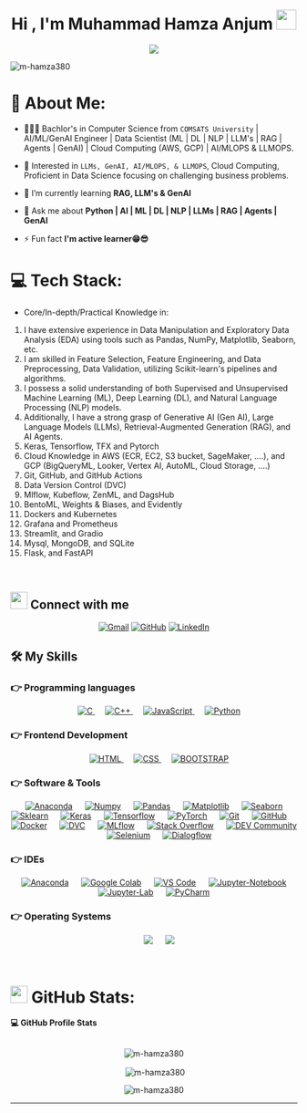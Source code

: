 
<h1 align="center">Hi , I'm Muhammad Hamza Anjum <img src="https://media.giphy.com/media/hvRJCLFzcasrR4ia7z/giphy.gif" width="35"></h1>
<p align="center">
  <a href="https://github.com/M-Hamza380"><img src="https://readme-typing-svg.herokuapp.com?lines=AI/ML/GenAI+Engineer;%20%20Data%20Scientist;%20Expert(ML,%20DL,%20NLP,%20LLMs,%20RAG,%20Agents,%20GenAI);%20Cloud+Computing%20(AWS,%20GCP);%20AI/MLOPS,%20LLMOPS;Always%20learning%20new%20things&center=true&width=500&height=50"></a>
</p>

<p align="left"> <img src="https://komarev.com/ghpvc/?username=m-hamza380&label=Profile%20views&color=0e75b6&style=flat" alt="m-hamza380"/></p>

# 💫 About Me:

- 👨🏻‍🎓 Bachlor's in Computer Science from `COMSATS University` | AI/ML/GenAI Engineer | Data Scientist (ML | DL | NLP | LLM's | RAG | Agents | GenAI) | Cloud Computing (AWS, GCP) | AI/MLOPS & LLMOPS.

- 🧐 Interested in `LLMs, GenAI, AI/MLOPS, & LLMOPS`, Cloud Computing, Proficient in Data Science focusing on challenging business problems.

- 🌱 I’m currently learning **RAG, LLM's & GenAI**

- 💬 Ask me about **Python | AI | ML | DL | NLP | LLMs | RAG | Agents | GenAI**

- ⚡ Fun fact **I'm active learner😁😎**


# 💻 Tech Stack:

- Core/In-depth/Practical Knowledge in:

1) I have extensive experience in Data Manipulation and Exploratory Data Analysis (EDA) using tools such as Pandas, NumPy, Matplotlib, Seaborn, etc.
2) I am skilled in Feature Selection, Feature Engineering, and Data Preprocessing, Data Validation, utilizing Scikit-learn's pipelines and algorithms.
3) I possess a solid understanding of both Supervised and Unsupervised Machine Learning (ML), Deep Learning (DL), and Natural Language Processing (NLP) models.
4) Additionally, I have a strong grasp of Generative AI (Gen AI), Large Language Models (LLMs), Retrieval-Augmented Generation (RAG), and AI Agents.
5) Keras, Tensorflow, TFX and Pytorch
6) Cloud Knowledge in AWS (ECR, EC2, S3 bucket, SageMaker, ....), and GCP (BigQueryML, Looker, Vertex AI, AutoML, Cloud Storage, ....)
7) Git, GitHub, and GitHub Actions 
8) Data Version Control (DVC)
9) Mlflow, Kubeflow, ZenML, and DagsHub
10) BentoML, Weights & Biases, and Evidently
11) Dockers and Kubernetes
12) Grafana and Prometheus
13) Streamlit, and Gradio
14) Mysql, MongoDB, and SQLite
15) Flask, and FastAPI

</br>

## <img src="https://media.giphy.com/media/iY8CRBdQXODJSCERIr/giphy.gif" width="30px"> Connect with me
<p align="center">
	<a href="mailto:hamza.anjum380@gmail.com"><img img src="https://img.shields.io/badge/Gmail-%23EA4335.svg?style=plastic&logo=gmail&logoColor=white" alt="Gmail"/></a>
	<a href="https://github.com/M-Hamza380"><img src="https://img.shields.io/badge/Github-%23181717.svg?style=plastic&logo=github&logoColor=#181717" alt="GitHub"/></a>
	<a href="https://www.linkedin.com/in/m-hamza380/"><img src="https://img.shields.io/badge/LinkedIn-%230A66C2.svg?style=plastic&logo=linkedin&logoColor=#0A66C2" alt="LinkedIn"/></a>
</p>

## 🛠️ My Skills

### 👉 Programming languages

<p align="center"> 
  &emsp; 
  <a href="https://www.cprogramming.com/" target="_blank"> 
    <img alt="C" src="https://img.shields.io/badge/C%20-%232370ED.svg?style=plastic&logo=c&logoColor=white">
  </a> 
  &emsp;
  <a href="https://www.w3schools.com/cpp/" target="_blank"> 
    <img alt="C++" src="https://img.shields.io/badge/C++%20-%2300599C.svg?style=plastic&logo=c%2B%2B&logoColor=white">
  </a> 
  &emsp;
  <a href="https://developer.mozilla.org/en-US/docs/Web/JavaScript" target="_blank"> 
     <img alt="JavaScript" src="https://img.shields.io/badge/JavaScript%20-%23F7DF1E.svg?style=plastic&logo=javascript&logoColor=white">
   </a>
  &emsp;
   <a href="https://www.python.org" target="_blank">
    <img alt="Python" src="https://img.shields.io/badge/Python%20-0277BD?style=plastic&logo=python&logoColor=white">
  </a>
</p>

### 👉 Frontend Development
<p align="center"> 
  &emsp; 
  <a href="https://www.w3.org/html/" target="_blank"> 
   <img alt="HTML" src="https://img.shields.io/badge/HTML5%20-%23E34F26.svg?style=plastic&logo=html5&logoColor=white">
  </a>   
  &emsp;
  <a href="https://www.w3schools.com/css/" target="_blank">
    <img alt="CSS" src="https://img.shields.io/badge/CSS%20-%231572B6.svg?style=plastic&logo=css3&logoColor=white">
  </a> 
  &emsp;
  <a href="https://www.w3schools.com/css/" target="_blank">
    <img alt="BOOTSTRAP" src="https://img.shields.io/badge/BOOTSTRAP%20-%238511FA.svg?style=plastic&logo=bootstrap&logoColor=white">
  </a>
</p>

 ### 👉 Software & Tools
 
<p align="center">
  &emsp;
    <a href="#"><img alt="Anaconda" src="https://img.shields.io/badge/Anaconda%20-%2343B02A.svg?style=plastic&logo=Anaconda&logoColor=white"></a>
  &emsp;
    <a href="#"><img alt="Numpy" src="https://img.shields.io/badge/Numpy%20-%2334A853.svg?style=plastic&logo=Numpy&logoColor=white"></a>
  &emsp;
    <a href="#"><img alt="Pandas" src="https://img.shields.io/badge/Pandas%20-%2343B02A.svg?style=plastic&logo=Pandas&logoColor=white"></a>
  &emsp;
    <a href="#"><img alt="Matplotlib" src="https://img.shields.io/badge/Matplotlib%20-%2343B02A.svg?style=plastic&logo=Matplotlib&logoColor=white"></a>
  &emsp;
    <a href="#"><img alt="Seaborn" src="https://img.shields.io/badge/Seaborn%20-%2343B02A.svg?style=plastic&logo=Seaborn&logoColor=white"></a>
  &emsp;
    <a href="#"><img alt="Sklearn" src="https://img.shields.io/badge/Sklearn%20-F7931E?style=plastic&logo=Sklearn&logoColor=#F7931E"></a>
  &emsp;
    <a href="#"><img alt="Keras" src="https://img.shields.io/badge/Keras%20-D00000?style=plastic&logo=Keras&logoColor=#D00000"></a>
  &emsp;
    <a href="#"><img alt="Tensorflow" src="https://img.shields.io/badge/Tensorflow%20-FF6F00?style=plastic&logo=Tensorflow&logoColor=white"></a>
  &emsp;
    <a href="#"><img alt="PyTorch" src="https://img.shields.io/badge/PyTorch%20-EE4C2C?style=plastic&logo=PyTorch&logoColor=white"></a>
  &emsp;
    <a href="#"><img alt="Git" src="https://img.shields.io/badge/Git%20-%23F05033.svg?style=plastic&logo=git&logoColor=white"></a>
  &emsp;
    <a href="#"><img alt="GitHub" src="https://img.shields.io/badge/Github-%23181717.svg?style=plastic&logo=github&logoColor=white"></a>
  &emsp;
    <a href="#"><img alt="Docker" src="https://img.shields.io/badge/Docker%20-2496ED?style=plastic&logo=Docker&logoColor=white"></a>
  &emsp;
    <a href="#"><img alt="DVC" src="https://img.shields.io/badge/DVC%20-13ADC7?style=plastic&logo=DVC&logoColor=white"></a>
  &emsp;
    <a href="#"><img alt="MLflow" src="https://img.shields.io/badge/MLflow%20-0194E2?style=plastic&logo=mlflow&logoColor=white"></a>
  &emsp;
    <a href="#"><img alt="Stack Overflow" src="https://img.shields.io/badge/-Stack%20Overflow-FE7A16?style=plastic&logo=stack-overflow&logoColor=white"></a>
  &emsp;
    <a href="#"><img alt="DEV Community" src="https://img.shields.io/badge/Dev.to%20-0A0A0A?style=plastic&logo=devdotto&logoColor=white"></a>
  &emsp;
    <a href="#"><img alt="Selenium" src="https://img.shields.io/badge/Selenium-%2343B02A.svg?&style=plastic&logo=selenium&logoColor=white"></a>
  &emsp;
    <a href="#"><img alt="Dialogflow" src="https://img.shields.io/badge/Dialogflow%20-FF9800?style=plastic&logo=dialogflow&logoColor=white"></a>
</p>

 ### 👉 IDEs
 
<p align="center">
  &emsp;
    <a href="#"><img alt="Anaconda" src="https://img.shields.io/badge/Anaconda%20-%2343B02A.svg?style=plastic&logo=Anaconda&logoColor=white"></a>
  &emsp;
    <a href="#"><img alt="Google Colab" src="https://img.shields.io/badge/Colab%20-F9AB00?style=plastic&logo=googlecolab&color=525252"></a>
  &emsp;
    <a href="#"><img alt="VS Code" src="https://img.shields.io/badge/Visual%20Studio%20Code-0078d7.svg?style=plastic&logo=visual-studio-code&logoColor=white"></a>
  &emsp;
    <a href="#"><img alt="Jupyter-Notebook" src="https://img.shields.io/badge/Jupyter-Notebook-%23000000.svg?style=plastic&logo=Jupyter-Notebook&logoColor=white" /></a>
  &emsp;
    <a href="#"><img alt="Jupyter-Lab" src="https://img.shields.io/badge/Jupyter-Lab-%2366595C.svg?&style=plastic&logo=Jupyter-Lab&logoColor=white" /></a>
  &emsp;
    <a href="#"><img alt="PyCharm" src="https://img.shields.io/badge/PyCharm%20ide-%232C2255.svg?&style=plastic&logo=PyCharm%20ide&logoColor=white" /></a>
</p>

 ### 👉 Operating Systems
 
<p align="center">
  &emsp;
    <a href="#"><img src="https://img.shields.io/badge/Linux-FCC624?style=plastic&logo=linux&logoColor=black"></a>
  &emsp;
    <a href="#"><img src="https://img.shields.io/badge/Windows-0078D6?style=plastic&logo=windows&logoColor=white"></a>

</p>

<br/>

# <img src="https://media.giphy.com/media/iY8CRBdQXODJSCERIr/giphy.gif" width="30px"> GitHub Stats:

  <summary><b>💻 GitHub Profile Stats</b></summary>
  <br/>

<p align="center"><img align="center" src="https://github-readme-stats.vercel.app/api/top-langs?username=m-hamza380&show_icons=true&locale=en&layout=compact" alt="m-hamza380" /></p>

<p align="center">&nbsp;<img align="center" src="https://github-readme-stats.vercel.app/api?username=m-hamza380&show_icons=true&locale=en" alt="m-hamza380" /></p>

<p align="center"><img align="center" src="https://github-readme-streak-stats.herokuapp.com/?user=m-hamza380&" alt="m-hamza380" /></p>

----
